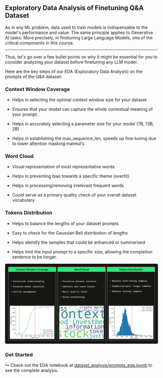 ## Exploratory Data Analysis of Finetuning Q&A Dataset

As in any ML problem, data used to train models is indispensable to the model's performance and value. The same principle applies to Generative AI tasks. More precisely, in finetuning Large Language Models, one of the critical components in this course.

---

Thus, let's go over a few bullet points on why it might be essential for you to consider analyzing your dataset before finetuning any LLM model.

Here are the key steps of our EDA (Exploratory Data Analysis) on the prompts of the Q&A dataset:

### Context Window Coverage

- Helps in selecting the optimal context window size for your dataset

- Ensures that your model can capture the whole contextual meaning of your prompt.

- Helps in accurately selecting a parameter size for your model (7B, 13B, 2B)

- Helps in establishing the max_sequence_len, speeds up fine-tuning due to lower attention masking matmul’s.

### Word Cloud

- Visual representation of most representative words

- Helps in preventing bias towards a specific theme (overfit)

- Helps in processing/removing irrelevant frequent words

- Could serve as a primary quality check of your overall dataset vocabulary

### Tokens Distribution

- Helps to balance the lengths of your dataset prompts

- Easy to check for the Gaussian Bell distribution of lengths

- Helps identify the samples that could be enhanced or summarised

- Helps limit the input prompt to a specific size, allowing the completion sentence to be longer.


![EDA_KEYPOINTS](../media/eda_prompts_dataset.png)

### Get Started 
↳ Check out the EDA notebook at [dataset_analysis/prompts_eda.ipynb](https://github.com/iusztinpaul/hands-on-llms/blob/main/dataset_analysis/prompts_eda.ipynb) to see the complete analysis.  